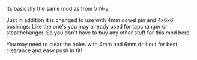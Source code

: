 Its basically the same mod as from VIN-y.

Just in addition it is changed to use with 4mm dowel pin and 4x6x6 bushings. Like the one's you may already used for tapchanger or stealthchanger. So you don't have to buy any other stuff for this mod here.

You may need to clear the holes with 4mm and 6mm drill out for best clearance and easy push in fit!
